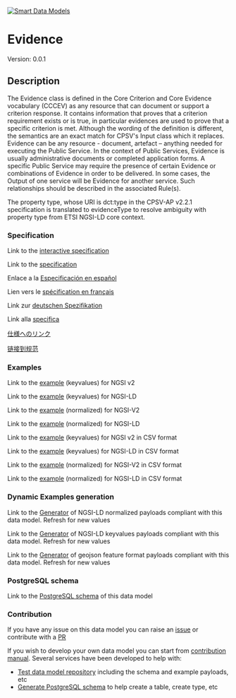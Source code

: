[![Smart Data Models](https://smartdatamodels.org/wp-content/uploads/2022/01/SmartDataModels_logo.png "Logo")](https://smartdatamodels.org)
# Evidence
Version: 0.0.1

## Description 

The Evidence class is defined in the Core Criterion and Core Evidence vocabulary (CCCEV) as any resource that can document or support a criterion response. It contains information that proves that a criterion requirement exists or is true, in particular evidences are used to prove that a specific criterion is met. Although the wording of the definition is different, the semantics are an exact match for CPSV's Input class which it replaces. Evidence can be any resource - document, artefact – anything needed for executing the Public Service. In the context of Public Services, Evidence is usually administrative documents or completed application forms. A specific Public Service may require the presence of certain Evidence or combinations of Evidence in order to be delivered. In some cases, the Output of one service will be Evidence for another service. Such relationships should be described in the associated Rule(s).

The property type, whose URI is dct:type in the CPSV-AP v2.2.1 specification is translated to evidenceType to resolve ambiguity with property type from ETSI NGSI-LD core context.
### Specification

Link to the [interactive specification](https://swagger.lab.fiware.org/?url=https://smart-data-models.github.io/dataModel.CPSV-AP/Evidence/swagger.yaml)

Link to the [specification](https://github.com/smart-data-models/dataModel.CPSV-AP/blob/master/Evidence/doc/spec.md)

Enlace a la [Especificación en español](https://github.com/smart-data-models/dataModel.CPSV-AP/blob/master/Evidence/doc/spec_ES.md)

Lien vers le [spécification en français](https://github.com/smart-data-models/dataModel.CPSV-AP/blob/master/Evidence/doc/spec_FR.md)

Link zur [deutschen Spezifikation](https://github.com/smart-data-models/dataModel.CPSV-AP/blob/master/Evidence/doc/spec_DE.md)

Link alla [specifica](https://github.com/smart-data-models/dataModel.CPSV-AP/blob/master/Evidence/doc/spec_IT.md)

[仕様へのリンク](https://github.com/smart-data-models/dataModel.CPSV-AP/blob/master/Evidence/doc/spec_JA.md)

[链接到规范](https://github.com/smart-data-models/dataModel.CPSV-AP/blob/master/Evidence/doc/spec_ZH.md)
### Examples

Link to the [example](https://smart-data-models.github.io/dataModel.CPSV-AP/Evidence/examples/example.json) (keyvalues) for NGSI v2

Link to the [example](https://smart-data-models.github.io/dataModel.CPSV-AP/Evidence/examples/example.jsonld) (keyvalues) for NGSI-LD

Link to the [example](https://smart-data-models.github.io/dataModel.CPSV-AP/Evidence/examples/example-normalized.json) (normalized) for NGSI-V2

Link to the [example](https://smart-data-models.github.io/dataModel.CPSV-AP/Evidence/examples/example-normalized.jsonld) (normalized) for NGSI-LD

Link to the [example](https://smart-data-models.github.io/dataModel.CPSV-AP/Evidence/examples/example.json.csv) (keyvalues) for NGSI v2 in CSV format

Link to the [example](https://smart-data-models.github.io/dataModel.CPSV-AP/Evidence/examples/example.jsonld.csv) (keyvalues) for NGSI-LD in CSV format

Link to the [example](https://smart-data-models.github.io/dataModel.CPSV-AP/Evidence/examples/example-normalized.json.csv) (normalized) for NGSI-V2 in CSV format

Link to the [example](https://smart-data-models.github.io/dataModel.CPSV-AP/Evidence/examples/example-normalized.jsonld.csv) (normalized) for NGSI-LD in CSV format
### Dynamic Examples generation

Link to the [Generator](https://smartdatamodels.org/extra/ngsi-ld_generator.php?schemaUrl=https://raw.githubusercontent.com/smart-data-models/dataModel.CPSV-AP/master/Evidence/schema.json&email=info@smartdatamodels.org) of NGSI-LD normalized payloads compliant with this data model. Refresh for new values

Link to the [Generator](https://smartdatamodels.org/extra/ngsi-ld_generator_keyvalues.php?schemaUrl=https://raw.githubusercontent.com/smart-data-models/dataModel.CPSV-AP/master/Evidence/schema.json&email=info@smartdatamodels.org) of NGSI-LD keyvalues payloads compliant with this data model. Refresh for new values

Link to the [Generator](https://smartdatamodels.org/extra/geojson_features_generator.php?schemaUrl=https://raw.githubusercontent.com/smart-data-models/dataModel.CPSV-AP/master/Evidence/schema.json&email=info@smartdatamodels.org) of geojson feature format payloads compliant with this data model. Refresh for new values
### PostgreSQL schema

Link to the [PostgreSQL schema](https://smart-data-models.github.io/dataModel.CPSV-AP/Evidence/schema.sql) of this data model
### Contribution

 If you have any issue on this data model you can raise an [issue](https://github.com/smart-data-models/dataModel.CPSV-AP/issues)  or contribute with a [PR](https://github.com/smart-data-models/dataModel.CPSV-AP/pulls)

 If you wish to develop your own data model you can start from [contribution manual](https://bit.ly/contribution_manual). Several services have been developed to help with: 
 - [Test data model repository](https://smartdatamodels.org/index.php/data-models-contribution-api/) including the schema and example payloads, etc
 - [Generate PostgreSQL schema](https://smartdatamodels.org/index.php/sql-service/) to help create a table, create type, etc